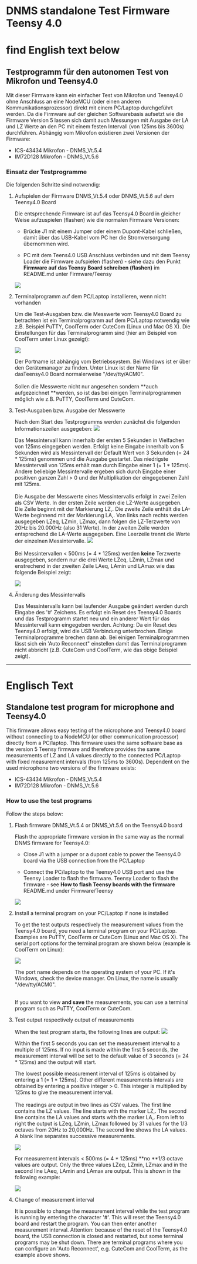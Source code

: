 # DNMS standalone Test Firmware Teensy 4.0

# find English text below

## Testprogramm für den autonomen Test von Mikrofon und Teensy4.0

Mit dieser Firmware kann ein einfacher Test von Mikrofon und Teensy4.0 ohne Anschluss an eine NodeMCU (oder einen anderen Kommunikationsprozessor) direkt mit einem PC/Laptop durchgeführt werden. Da die Firmware auf der gleichen Softwarebasis aufsetzt wie die Firmware Version 5 lassen sich damit auch Messungen mit Ausgabe der LA und LZ Werte an den PC mit einem festen Intervall (von 125ms bis 3600s) durchführen. Abhängig vom Mikrofon existieren zwei Versionen der Firmware:
- ICS-43434 Mikrofon - DNMS_Vt.5.4
- IM72D128 Mikrofon - DNMS_Vt.5.6

### Einsatz der Testprogramme

Die folgenden Schritte sind notwendig:

1. Aufspielen der Firmware DNMS_Vt.5.4 oder DNMS_Vt.5.6 auf dem Teensy4.0 Board

	Die entsprechende Firmware ist auf das Teensy4.0 Board in gleicher Weise aufzuspielen (flashen) wie die normalen Firmware Versionen:
 	- Brücke J1 mit einem Jumper oder einem Dupont-Kabel schließen, damit über das USB-Kabel vom PC her die Stromversorgung übernommen wird.

 	- PC mit dem Teens4.0 USB Anschluss verbinden und mit dem Teensy Loader die Firmware aufspielen (flashen) - siehe dazu den Punkt **Firmware auf das Teensy Board schreiben (flashen)** im README.md unter Firmware/Teensy
 	
	<img src="images/Jumper_on_Teensy4.0.jpg"><br>


2. Terminalprogramm auf dem PC/Laptop installieren, wenn nicht vorhanden
	
	Um die Test-Ausgaben bzw. die Messwerte vom Teensy4.0 Board zu betrachten ist ein Terminalprogramm auf dem PC/Laptop notwendig wie z.B. Beispiel PuTTY, CoolTerm oder CuteCom (Linux und Mac OS X).
	Die Einstellungen für das Terminalprogramm sind (hier am Beispiel von CoolTerm unter Linux gezeigt): 
	
	<img src="images/CoolTerm_options.jpg"><br>	

	Der Portname ist abhängig vom Betriebssystem. Bei Windows ist er über den Gerätemanager zu finden. Unter Linux ist der Name für dasTeensy4.0 Board normalerweise "/dev/tty/ACM0".<br><br> Sollen die Messwerte nicht nur angesehen sondern **auch aufgezeichnet **werden, so ist das bei einigen Terminalprogrammen möglich wie z.B. PuTTY, CoolTerm und CuteCom.
	
	
3. Test-Ausgaben bzw. Ausgabe der Messwerte

	Nach dem Start des Testprogramms werden zunächst die folgenden Informationszeilen ausgegeben:
	<img src="images/Test0.jpg"><br>	
	
	Das Messintervall kann innerhalb der ersten 5 Sekunden in Vielfachen von 125ms eingegeben werden. Erfolgt keine Eingabe innerhalb von 5 Sekunden wird als Messintervall der Default Wert von 3 Sekunden (= 24 * 125ms) genommen und die Ausgabe gestartet.
	Das niedrigste Messintervall von 125ms erhält man durch Eingabe einer 1 (= 1 * 125ms). Andere beliebige Messintervalle ergeben sich durch Eingabe einer positiven ganzen Zahl > 0 und der Multiplikation der eingegebenen Zahl mit 125ms.<br><br>
	Die Ausgabe der Messwerte eines Messintervalls erfolgt in zwei Zeilen als CSV Werte. In der ersten Zeile werden die LZ-Werte ausgegeben. Die Zeile beginnt mit der Markierung LZ,. Die zweite Zeile enthält die LA-Werte beginnend mit der Markierung LA,. Von links nach rechts werden ausgegeben LZeq, LZmin, LZmax, dann folgen die LZ-Terzwerte von 20Hz bis 20.000Hz (also 31 Werte). In der zweiten Zeile werden entsprechend die LA-Werte ausgegeben. Eine Leerzeile trennt die Werte der einzelnen Messintervalle.
	<img src="images/Test1.jpg"><br>	
	Bei Messintervallen < 500ms (= 4 * 125ms) werden **keine** Terzwerte ausgegeben, sondern nur die drei Werte LZeq, LZmin, LZmax und enstrechend in der zweiten Zeile LAeq, LAmin und LAmax wie das folgende Beispiel zeigt:
	
	<img src="images/Test2.jpg"><br>	

4. Änderung des Messintervalls

	Das Messintervalls kann bei laufender Ausgabe geändert werden durch Eingabe des '#' Zeichens. Es erfolgt ein Reset des Teensy4.0 Boards und das Testprogramm startet neu und ein anderer Wert für das Messintervall kann eingegeben werden. Achtung: Da ein Reset des Teensy4.0 erfolgt, wird die USB Verbindung unterbrochen. Einige Terminalprogramme brechen dann ab. Bei einigen Terminalprogrammen lässt sich ein 'Auto Reconnect" einstellen damit das Terminalprogramm nicht abbricht (z.B. CuteCom und CoolTerm, wie das obige Beispiel zeigt).


------------------------------------------------------------------------


# Englisch Text

## Standalone test program for microphone and Teensy4.0

This firmware allows easy testing of the microphone and Teensy4.0 board without connecting to a NodeMCU (or other communication processor) directly from a PC/laptop. This firmware uses the same software base as the version 5 Teensy firmware and therefore provides the same measurements of LZ and LA values directly to the connected PC/Laptop with fixed measurement intervals (from 125ms to 3600s).
Dependent on the used microphone two versions of the firmware exists:
- ICS-43434 Mikrofon - DNMS_Vt.5.4
- IM72D128 Mikrofon - DNMS_Vt.5.6

### How to use the test programs

Follow the steps below:

1. Flash firmware DNMS_Vt.5.4 or DNMS_Vt.5.6 on the Teensy4.0 board

	Flash the appropriate firmware version in the same way as the normal DNMS firmware for Teensy4.0:
 	- Close J1 with a jumper or a dupont cable to power the Teensy4.0 board via the USB connection from the PC/Laptop

 	- Connect the PC/laptop to the Teensy4.0 USB port and use the Teensy Loader to flash the firmware. 
 	Teensy Loader to flash the firmware - see **How to flash Teensy boards with the firmware** README.md under Firmware/Teensy
 	
	<img src="images/Jumper_on_Teensy4.0.jpg"><br>


2. Install a terminal program on your PC/Laptop if none is installed
	
	To get the test outputs respectively the measurement values from the Teensy4.0 board, you need a terminal program on your PC/Laptop. Examples are PuTTY, CoolTerm or CuteCom (Linux and Mac OS X). The serial port options for the terminal program are shown below (example is CoolTerm on Linux):
	
	<img src="images/CoolTerm_options.jpg"><br>	

	The port name depends on the operating system of your PC. If it's Windows, check the device manager. On Linux, the name is usually "/dev/tty/ACM0".<br><br>

	If you want to view **and save** the measurements, you can use a terminal program such as PuTTY, CoolTerm or CuteCom.


3. Test output respectively output of measurements 

	When the test program starts, the following lines are output:
	<img src="images/Test0.jpg"><br>	
	
	Within the first 5 seconds you can set the measurement interval to a multiple of 125ms. If no input is made within the first 5 seconds, the measurement interval will be set to the default value of 3 seconds (= 24 * 125ms) and the output will start.

	The lowest possible measurement interval of 125ms is obtained by entering a 1 (= 1 * 125ms). Other different measurements intervals are obtained by entering a positive integer > 0. This integer is multiplied by 125ms to give the measurement interval.<br><br>
	The readings are output in two lines as CSV values. The first line contains the LZ values. The line starts with the marker LZ,. The second line contains the LA values and starts with the marker LA,. From left to right the output is LZeq, LZmin, LZmax followed by 31 values for the 1/3 octaves from 20Hz to 20,000Hz. The second line shows the LA values. A blank line separates successive measurements.
	
	<img src="images/Test1.jpg"><br>	
	
	For measurement intervals < 500ms (= 4 * 125ms) **no **1/3 octave values are output. Only the three values LZeq, LZmin, LZmax and in the second line LAeq, LAmin and LAmax are output. This is shown in the following example:
	
	<img src="images/Test2.jpg"><br>	

4. Change of measurement interval

	It is possible to change the measurement interval while the test program is running by entering the character '#'. This will reset the Teensy4.0 board and restart the program. You can then enter another measurement interval. Attention: because of the reset of the Teensy4.0 board, the USB connection is closed and restarted, but some terminal programs may be shut down. There are terminal programs where you can configure an 'Auto Reconnect', e.g. CuteCom and CoolTerm, as the example above shows.


